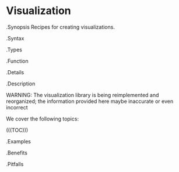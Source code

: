 # Visualization

.Synopsis
Recipes for creating visualizations.

.Syntax

.Types

.Function

.Details

.Description

WARNING: The visualization library is being reimplemented and reorganized; 
the information provided here maybe inaccurate or even incorrect

We cover the following topics:

(((TOC)))

.Examples

.Benefits

.Pitfalls

